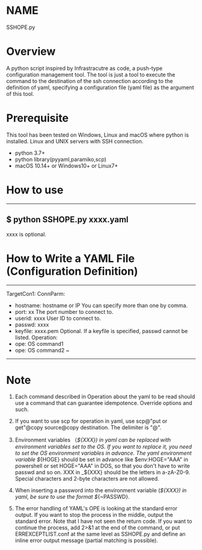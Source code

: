 # NAME
SSHOPE.py

# Overview
A python script inspired by Infrastracutre as code, a push-type configuration management tool.
The tool is just a tool to execute the command to the destination of the ssh connection according to the definition of yaml, specifying a configuration file (yaml file) as the argument of this tool.

# Prerequisite
This tool has been tested on Windows, Linux and macOS where python is installed.
Linux and UNIX servers with SSH connection.

* python 3.7+
* python library(pyyaml,paramiko,scp)
* macOS 10.14+ or Windows10+ or Linux7+

# How to use

---
$ python SSHOPE.py xxxx.yaml
---

xxxx is optional.


# How to Write a YAML File (Configuration Definition)

---
TargetCon1:
  ConnParm:
  - hostname: hostname or IP  You can specify more than one by comma.
  - port: xx                  The port number to connect to.
  - userid: xxxx              User ID to connect to.
  - passwd: xxxx
  - keyfile: xxxx.pem         Optional. If a keyfile is specified, passwd cannot be listed.
  Operation:
  - ope: OS command1
  - ope: OS command2
       ~
---

# Note

1) Each command described in Operation about the yaml to be read should use a command that can guarantee idempotence. Override options and such.

2) If you want to use scp for operation in yaml, use scp@"put or get"@copy source@copy destination. The delimiter is "@".

3) Environment variables （_${XXX}) in yaml can be replaced with environment variables set to the OS. If you want to replace it, you need to set the OS environment variables in advance. The yaml environment variable $_{HOGE} should be set in advance like $env:HOGE="AAA" in powershell or set HOGE="AAA" in DOS, so that you don't have to write passwd and so on.
XXX in _${XXX} should be the letters in a-zA-Z0-9. Special characters and 2-byte characters are not allowed.

4) When inserting a password into the environment variable (_${XXX}) in yaml, be sure to use the format $_{~PASSWD}.

5) The error handling of YAML's OPE is looking at the standard error output. If you want to stop the process in the middle, output the standard error. Note that I have not seen the return code. If you want to continue the process, add 2>&1 at the end of the command, or put ERREXCEPTLIST.conf at the same level as SSHOPE.py and define an inline error output message (partial matching is possible).


